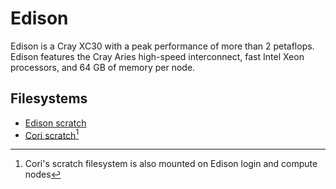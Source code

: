 # Edison

Edison is a Cray XC30 with a peak performance of more than 2
petaflops. Edison features the Cray Aries high-speed interconnect,
fast Intel Xeon processors, and 64 GB of memory per node.

## Filesystems

* [Edison scratch](/filesystems/edison-scratch.md)
* [Cori scratch](/filesystems/cori-scratch.md)[^1]

[^1]: Cori's scratch filesystem is also mounted on Edison login and
      compute nodes
